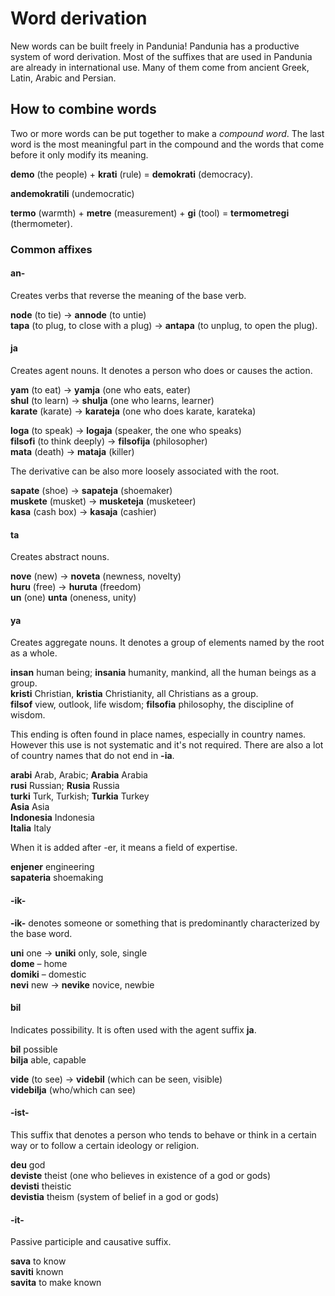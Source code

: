 # Word derivation

New words can be built freely in Pandunia!
Pandunia has a productive system of word derivation.
Most of the suffixes that are used in Pandunia are already in international use.
Many of them come from ancient Greek, Latin, Arabic and Persian.

## How to combine words

Two or more words can be put together to make a _compound word_.
The last word is the most meaningful part in the compound
and the words that come before it only modify its meaning.

**demo**
(the people) +
**krati**
(rule) =
**demokrati**
(democracy).

**andemokratili**
(undemocratic)

**termo**
(warmth) +
**metre**
(measurement) +
**gi**
(tool) =
**termometregi**
(thermometer).


### Common affixes

#### an-

Creates verbs that reverse the meaning of the base verb.

**node**
(to tie) →
**annode**
(to untie)    
**tapa**
(to plug, to close with a plug) →
**antapa**
(to unplug, to open the plug).

#### ja

Creates agent nouns.
It denotes a person who does or causes the action.

**yam**
(to eat) →
**yamja**
(one who eats, eater)  
**shul**
(to learn) →
**shulja**
(one who learns, learner)  
**karate**
(karate) →
**karateja**
(one who does karate, karateka)

**loga**
(to speak) →
**logaja**
(speaker, the one who speaks)  
**filsofi**
(to think deeply) →
**filsofija**
(philosopher)  
**mata**
(death) →
**mataja**
(killer)

The derivative can be also more loosely associated with the root.

**sapate**
(shoe) →
**sapateja**
(shoemaker)  
**muskete**
(musket) →
**musketeja**
(musketeer)  
**kasa**
(cash box) →
**kasaja**
(cashier)

#### ta

Creates abstract nouns.

**nove**
(new) →
**noveta**
(newness, novelty)  
**huru**
(free) →
**huruta**
(freedom)  
**un**
(one)
**unta**
(oneness, unity)

#### ya

Creates aggregate nouns.
It denotes a group of elements named by the root as a whole.

**insan** human being; **insania** humanity, mankind, all the human beings as a group.  
**kristi** Christian, **kristia** Christianity, all Christians as a group.  
**filsof** view, outlook, life wisdom; **filsofia** philosophy, the discipline of wisdom.  

This ending is often found in place names, especially in country
names. However this use is not systematic and it's not required. There
are also a lot of country names that do not end in **-ia**.

**arabi** Arab, Arabic; **Arabia** Arabia  
**rusi** Russian; **Rusia** Russia  
**turki** Turk, Turkish; **Turkia** Turkey  
**Asia** Asia  
**Indonesia** Indonesia  
**Italia** Italy


When it is added after -er, it means a field of expertise.

**enjener** engineering  
**sapateria** shoemaking  


#### -ik-

**-ik-**
denotes someone or something that is predominantly characterized by the base word.

**uni**
one
→ **uniki**
only, sole, single  
**dome**
– home  
**domiki**
– domestic  
**nevi**
new
→ **nevike**
novice, newbie

#### bil

Indicates possibility. It is often used with the agent suffix **ja**.

**bil** possible  
**bilja** able, capable

**vide**
(to see) →
**videbil**
(which can be seen, visible)  
**videbilja**
(who/which can see)

#### -ist-

This suffix that denotes a person who tends to behave or think in a
certain way or to follow a certain ideology or religion.

**deu** god  
**deviste** theist (one who believes in existence of a god or gods)  
**devisti** theistic  
**devistia** theism (system of belief in a god or gods)

#### -it-

Passive participle and causative suffix.

**sava** to know  
**saviti** known  
**savita** to make known  


